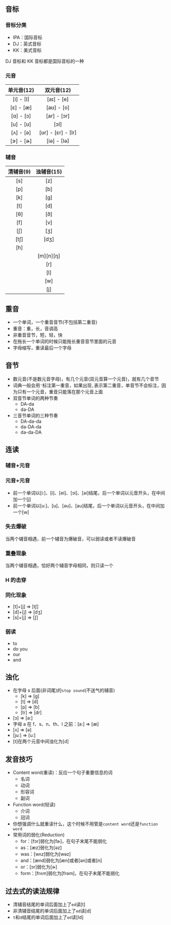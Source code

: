 ## 音标

### 音标分类

- IPA：国际音标
- DJ：英式音标
- KK：美式音标

DJ 音标和 KK 音标都是国际音标的一种

### 元音

| 单元音(12) |     双元音(12)     |
| :--------: | :----------------: |
| [i] - [I]  |     [аɪ] - [e]     |
| [ɛ] - [æ]  |     [аʊ] - [o]     |
| [ɑ] - [ɔ]  |    [ar] - [ɔr]     |
| [u] - [ʊ]  |        [ɔI]        |
| [ʌ] - [ə]  | [ʊr] - [ɛr] - [Ir] |
| [ɝ] - [ɚ]  |    [iə] - [Iə]     |

### 辅音

| 清辅音(9) | 浊辅音(15) |
| :-------: | :--------: |
|    [s]    |    [z]     |
|    [p]    |    [b]     |
|    [k]    |    [g]     |
|    [t]    |    [d]     |
|    [θ]    |    [ð]     |
|    [f]    |    [v]     |
|    [ʃ]    |    [ʒ]     |
|   [tʃ]    |    [dʒ]    |
|    [h]    |            |
|           | [m][n][ŋ]  |
|           |    [r]     |
|           |    [l]     |
|           |    [w]     |
|           |    [j]     |

## 重音

- 一个单词，一个重音音节(不包括第二重音)
- 重音：重，长，音调高
- 非重音音节，短，轻，快
- 在拖长一个单词的时候只能拖长重音音节里面的元音
- 字母缩写，重读最后一个字母

## 音节

- 数元音(不是数元音字母)，有几个元音(双元音算一个元音)，就有几个音节
- 词典一般会用`'`标注第一重音，如果出现`,`表示第二重音，单音节不会标注，因为只有一个元音，重音只能落在那个元音上面
- 双音节单词的两种节奏
  - DA-da
  - da-DA
- 三音节单词的三种节奏
  - DA-da-da
  - da-DA-da
  - da-da-DA

## 连读

### 辅音+元音

### 元音+元音

- 前一个单词以[i:]、[i]、[ei]、[ɔi]、[ai]结尾，后一个单词以元音开头，在中间加一个[j]
- 前一个单词以[u:]、[u]、[əu]、[au]结尾，后一个单词以元音开头，在中间加一个[w]

### 失去爆破

当两个辅音相遇，前一个辅音为爆破音，可以弱读或者不读爆破音

### 重叠现象

当两个辅音相遇，恰好两个辅音字母相同，则只读一个

### H 的击穿

### 同化现象

- [t]+[j] => [tʃ]
- [d]+[j] => [dʒ]
- [s]+[j] => [ʃ]

### 弱读

- to
- do you
- our
- and

## 浊化

- 在字母 s 后面(非词尾)的`stop sound`(不送气的辅音)
  - [k] => [g]
  - [t] => [d]
  - [p] => [b]
  - [tr] => [dr]
- [ɔ] => [a:]
- 字母 a 在 f、s、n、th、l 之前：[a:] => [æ]
- [ʌ] => [ə]
- [ju:] => [u:]
- [t]在两个元音中间浊化为[d]

## 发音技巧

- Content word(重读)：反应一个句子重要信息的词
  - 名词
  - 动词
  - 形容词
  - 副词
- Function word(轻读)
  - 介词
  - 冠词
- 你想强调什么就重读什么，这个时候不用管是`content word`还是`function word`
- 常用词的弱化(Reduction)
  - for：[fɔr]弱化为[fɚ]，在句子末尾不能弱化
  - as：[æz]弱化为[əz]
  - was：[wʌz]弱化为[wəz]
  - and：[ænd]弱化为[æn]或者[ən]或者[n]
  - or：[ɔr]弱化为[ɚ]
  - form：[frʌm]弱化为[frəm]，在句子末尾不能弱化

## 过去式的读法规律

- 清辅音结尾的单词后面加上了`ed`读[t]
- 非清辅音结尾的单词后面加上了`ed`读[d]
- `t`和`d`结尾的单词后面加上了`ed`读[Id]
